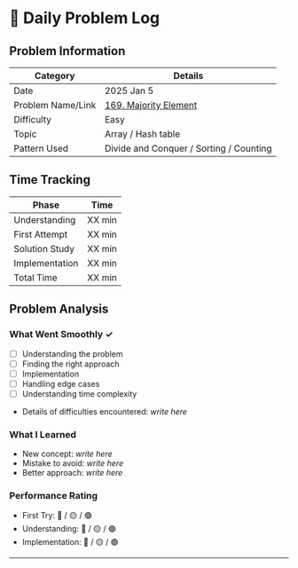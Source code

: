 # 📝 Daily Problem Log

## Problem Information
| Category          | Details                                                                              |
|-------------------|--------------------------------------------------------------------------------------|
| Date              | 2025 Jan 5                                                                           |
| Problem Name/Link | [169. Majority Element](https://leetcode.com/problems/majority-element/description/) |
| Difficulty        | Easy                                                                                 |
| Topic             | Array / Hash table                                                                   |
| Pattern Used      | Divide and Conquer / Sorting / Counting                                              |

## Time Tracking
| Phase          | Time    |
|----------------|---------|
| Understanding  | XX min  |
| First Attempt  | XX min  |
| Solution Study | XX min  |
| Implementation | XX min  |
| Total Time     | XX min  |

## Problem Analysis
### What Went Smoothly ✓
- [ ] Understanding the problem
- [ ] Finding the right approach
- [ ] Implementation
- [ ] Handling edge cases
- [ ] Understanding time complexity
- Details of difficulties encountered: _write here_

### What I Learned
- New concept: _write here_
- Mistake to avoid: _write here_
- Better approach: _write here_

### Performance Rating
- First Try: 🔴 / 🟡 / 🟢
- Understanding: 🔴 / 🟡 / 🟢
- Implementation: 🔴 / 🟡 / 🟢

---